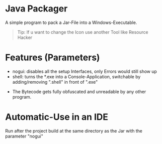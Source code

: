 
# Java Packager
A simple program to pack a Jar-File into a Windows-Executable.
> Tip: If u want to change the Icon use another Tool like Resource Hacker

# Features (Parameters)
- nogui: disables all the setup Interfaces, only Errors would still show up
- shell: turns the \*.exe into a Console-Application, switchable by adding/removing ".shell" in front of ".exe"
* The Bytecode gets fully obfuscated and unreadable by any other program.

# Automatic-Use in an IDE
Run after the project build at the same directory as the Jar with the parameter "nogui"
